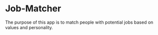 # Job-Matcher
The purpose of this app is to match people with potential jobs based on values and personality.

